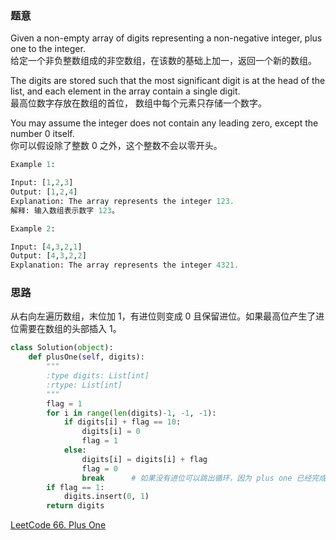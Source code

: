 ### 题意
Given a non-empty array of digits representing a non-negative integer, plus one to the integer.  
给定一个非负整数组成的非空数组，在该数的基础上加一，返回一个新的数组。

The digits are stored such that the most significant digit is at the head of the list, and each element in the array contain a single digit.  
最高位数字存放在数组的首位， 数组中每个元素只存储一个数字。

You may assume the integer does not contain any leading zero, except the number 0 itself.  
你可以假设除了整数 0 之外，这个整数不会以零开头。
```python
Example 1:

Input: [1,2,3]
Output: [1,2,4]
Explanation: The array represents the integer 123.
解释: 输入数组表示数字 123。

Example 2:

Input: [4,3,2,1]
Output: [4,3,2,2]
Explanation: The array represents the integer 4321.
```
### 思路
从右向左遍历数组，末位加 1，有进位则变成 0 且保留进位。如果最高位产生了进位需要在数组的头部插入 1。
```python
class Solution(object):
    def plusOne(self, digits):
        """
        :type digits: List[int]
        :rtype: List[int]
        """
        flag = 1
        for i in range(len(digits)-1, -1, -1):
            if digits[i] + flag == 10:
                digits[i] = 0
                flag = 1
            else:
                digits[i] = digits[i] + flag
                flag = 0
                break      # 如果没有进位可以跳出循环，因为 plus one 已经完成。
        if flag == 1:
            digits.insert(0, 1)
        return digits
```
[LeetCode 66. Plus One](https://leetcode.com/problems/plus-one/description/)
